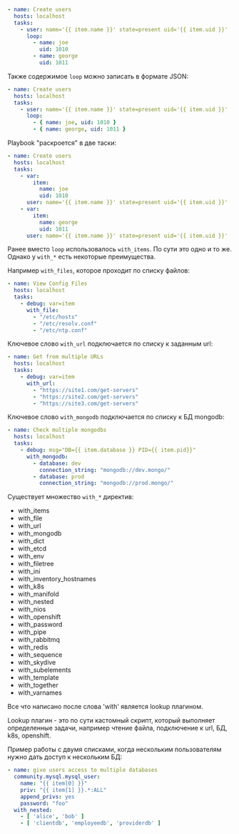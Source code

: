 ```yaml
- name: Create users
  hosts: localhost
  tasks:
    - user: name='{{ item.name }}' state=present uid='{{ item.uid }}'
      loop:
        - name: joe
          uid: 1010
        - name: george
          uid: 1011
```

Также содержимое `loop` можно записать в формате JSON:

```yaml
- name: Create users
  hosts: localhost
  tasks:
    - user: name='{{ item.name }}' state=present uid='{{ item.uid }}'
      loop:
        - { name: joe, uid: 1010 }
        - { name: george, uid: 1011 }
```

Playbook "раскроется" в две таски:

```yaml
- name: Create users
  hosts: localhost
  tasks:
    - var:
        item:
          name: joe
          uid: 1010
      user: name='{{ item.name }}' state=present uid='{{ item.uid }}'
    - var:
        item:
          name: george
          uid: 1011
      user: name='{{ item.name }}' state=present uid='{{ item.uid }}'
```

Ранее вместо `loop` использовалось `with_items`. По сути это одно и то же. Однако у `with_*` есть некоторые преимущества.

Например `with_files`, которое проходит по списку файлов:

```yaml
- name: View Config Files
  hosts: localhost
  tasks:
    - debug: var=item
      with_file:
        - "/etc/hosts"
        - "/etc/resolv.conf"
        - "/etc/ntp.conf"
```

Ключевое слово `with_url` подключается по списку к заданным url:

```yaml
- name: Get from multiple URLs
  hosts: localhost
  tasks:
    - debug: var=item
      with_url:
        - "https://site1.com/get-servers"
        - "https://site2.com/get-servers"
        - "https://site3.com/get-servers"
```

Ключевое слово `with_mongodb` подключается по списку к БД mongodb:

```yaml
- name: Check multiple mongodbs
  hosts: localhost
  tasks:
    - debug: msg="DB={{ item.database }} PID={{ item.pid}}"
      with_mongodb:
        - database: dev
          connection_string: "mongodb://dev.mongo/"
        - database: prod
          connection_string: "mongodb://prod.mongo/"
```

Существует множество `with_*` директив:
- with_items
- with_file
- with_url
- with_mongodb
- with_dict
- with_etcd
- with_env
- with_filetree
- with_ini
- with_inventory_hostnames
- with_k8s
- with_manifold
- with_nested
- with_nios
- with_openshift
- with_password
- with_pipe
- with_rabbitmq
- with_redis
- with_sequence
- with_skydive
- with_subelements
- with_template
- with_together
- with_varnames

Все что написано после слова 'with' является lookup плагином.

Lookup плагин - это по сути кастомный скрипт, который выполняет определенные задачи, например чтение файла, подключение к url, БД, k8s, openshift.

Пример работы с двумя списками, когда нескольким пользователям нужно дать доступ к нескольким БД:

```yaml
- name: give users access to multiple databases
  community.mysql.mysql_user:
    name: "{{ item[0] }}"
    priv: "{{ item[1] }}.*:ALL"
    append_privs: yes
    password: "foo"
  with_nested:
    - [ 'alice', 'bob' ]
    - [ 'clientdb', 'employeedb', 'providerdb' ]
```